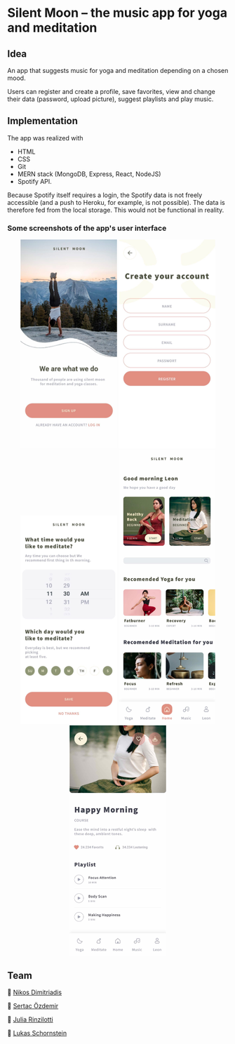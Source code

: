 # Silent Moon – the music app for yoga and meditation

## Idea

An app that suggests music for yoga and meditation depending on a chosen mood.

Users can register and create a profile, save favorites, view and change their data (password, upload picture), suggest playlists and play music.


## Implementation 

The app was realized with
- HTML
- CSS
- Git
- MERN stack (MongoDB, Express, React, NodeJS)
- Spotify API.

Because Spotify itself requires a login, the Spotify data is not freely accessible (and a push to Heroku, for example, is not possible). The data is therefore fed from the local storage. This would not be functional in reality.

### Some screenshots of the app's user interface

<div align="center">
    <img src="./screenshots/login.jpeg" width="220" />
    <img src="./screenshots/signUp.jpeg" width="220" />
    <img src="./screenshots/reminders.jpeg" width="220" />
    <img src="./screenshots/home.jpeg" width="220" />
    <img src="./screenshots/meditationDetails.jpeg" width="220" />
</div>


## Team

:peacock: [Nikos Dimitriadis](https://github.com/nikdimitriadis) <br />

:eagle: [Sertac Özdemir](https://github.com/schmelzofen) <br />

:flamingo: [Julia Rinzilotti](https://github.com/JuliaRinzilotti) <br />

:parrot: [Lukas Schornstein](https://github.com/lukechimney) <br />
